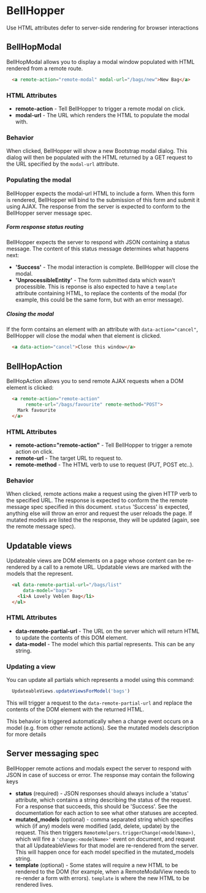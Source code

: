 # BellHopper

Use HTML attributes defer to server-side rendering for browser interactions

## BellHopModal
BellHopModal allows you to display a modal window populated with HTML rendered from a remote route.

```HTML
  <a remote-action="remote-modal" modal-url="/bags/new">New Bag</a>
```

### HTML Attributes

* **remote-action** - Tell BellHopper to trigger a remote modal on click.
* **modal-url** - The URL which renders the HTML to populate the modal with.

### Behavior
When clicked, BellHopper will show a new Bootstrap modal dialog. This dialog will then be populated with the HTML returned by a GET request to the URL specified by the `modal-url` attribute.

### Populating the modal
BellHopper expects the modal-url HTML to include a form. When this form is rendered, BellHopper will bind to the submission of this form and submit it using AJAX. The response from the server is expected to conform to the BellHopper server message spec.

##### Form response status routing
BellHopper expects the server to respond with JSON containing a status message. The content of this status message determines what happens next:

* **'Success'** - The modal interaction is complete. BellHopper will close the modal.
* **'UnprocessibleEntity'** - The form submitted data which wasn't processible. This is reponse is also expected to have a `template` attribute containing HTML, to replace the contents of the modal (for example, this could be the same form, but with an error message).

##### Closing the modal
If the form contains an element with an attribute with `data-action="cancel"`, BellHopper will close the modal when that element is clicked.

```HTML
  <a data-action="cancel">Close this window</a>
```

## BellHopAction
BellHopAction allows you to send remote AJAX requests when a DOM element is clicked:

```HTML
  <a remote-action="remote-action"
       remote-url="/bags/favourite" remote-method="POST">
    Mark favourite
  </a>
```

### HTML Attributes

* **remote-action="remote-action"** - Tell BellHopper to trigger a remote action on click.
* **remote-url** - The target URL to request to.
* **remote-method** - The HTML verb to use to request (PUT, POST etc..).

### Behavior
When clicked, remote actions make a request using the given HTTP verb to the specified URL. The response is expected to conform the the remote message spec specified in this document. `status` 'Success' is expected, anything else will throw an error and request the user reloads the page. If mutated models are listed the the response, they will be updated (again, see the remote message spec).

## Updatable views
Updateable views are DOM elements on a page whose content can be re-rendered by a call to a remote URL. Updatable views are marked with the models that the represent.

```HTML
  <ul data-remote-partial-url="/bags/list"
      data-model="bags">
    <li>A Lovely Veblen Bag</li>
  </ul>
```

### HTML Attributes

* **data-remote-partial-url** - The URL on the server which will return HTML to update the contents of this DOM element.
* **data-model** - The model which this partial represents. This can be any string.

### Updating a view
You can update all partials which represents a model using this command:

```Javascript
  UpdateableViews.updateViewsForModel('bags')
```

This will trigger a request to the `data-remote-partial-url` and replace the contents of the DOM element with the returned HTML.

This behavior is triggered automatically when a change event occurs on a model (e.g. from other remote actions). See the mutated models description for more details

## Server messaging spec
BellHopper remote actions and modals expect the server to respond with JSON in case of success or error. The response may contain the following keys

  * **status** (required) - JSON responses should always include a 'status' attribute, which contains a string describing the status of the request. For a response that succeeds, this should be 'Success'. See the documentation for each action to see what other statuses are accepted.
 * **mutated_models** (optional) - comma separated string which specifies which (if any) models were modified (add, delete, update) by the request. This then triggers `RemoteHelpers.triggerChange(<modelName>)`, which will fire a `'change:<modelName>'` event on document, and request that all UpdateableViews for that model are re-rendered from the server. This will happen once for each model specified in the mutated_models string. 
  * **template** (optional) - Some states will require a new HTML to be rendered to the DOM (for example, when a RemoteModalView needs to re-render a form with errors). `template` is where the new HTML to be rendered lives.
